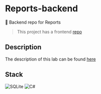 # Reports-backend
💾 Backend repo for Reports 

> This project has a frontend [repo](https://github.com/sashafromlibertalia/reports-frontend)

## Description
The description of this lab can be found [here](DESCRIPTION.md)

## Stack
![SQLite](https://img.shields.io/badge/SQLite-07405E?style=for-the-badge&logo=sqlite&logoColor=white)
![C#](https://img.shields.io/badge/c%23-%23239120.svg?style=for-the-badge&logo=c-sharp&logoColor=white)
